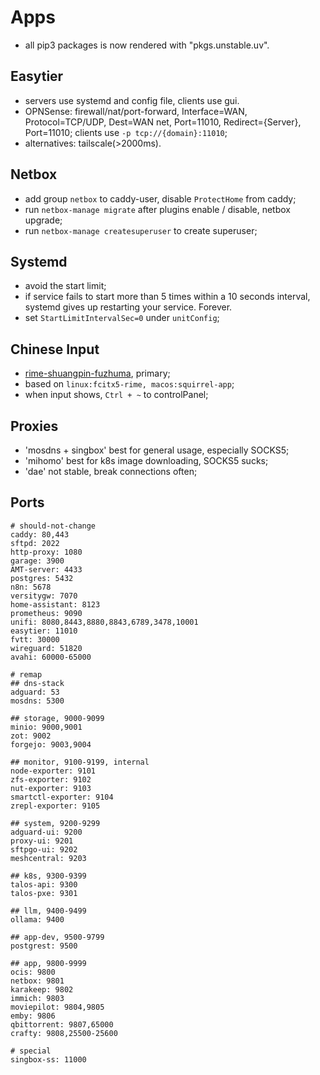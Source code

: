 # Apps

- all pip3 packages is now rendered with "pkgs.unstable.uv".

## Easytier

- servers use systemd and config file, clients use gui.
- OPNSense: firewall/nat/port-forward, Interface=WAN, Protocol=TCP/UDP, Dest=WAN net, Port=11010, Redirect={Server}, Port=11010; clients use `-p tcp://{domain}:11010`;
- alternatives: tailscale(>2000ms).

## Netbox

- add group `netbox` to caddy-user, disable `ProtectHome` from caddy;
- run `netbox-manage migrate` after plugins enable / disable, netbox upgrade;
- run `netbox-manage createsuperuser` to create superuser;

## Systemd

- avoid the start limit;
- if service fails to start more than 5 times within a 10 seconds interval, systemd gives up restarting your service. Forever.
- set `StartLimitIntervalSec=0` under `unitConfig`;

## Chinese Input

- [rime-shuangpin-fuzhuma](https://github.com/gaboolic/rime-shuangpin-fuzhuma), primary;
- based on `linux:fcitx5-rime, macos:squirrel-app`;
- when input shows, `Ctrl + ~` to controlPanel;

## Proxies

- 'mosdns + singbox' best for general usage, especially SOCKS5;
- 'mihomo' best for k8s image downloading, SOCKS5 sucks;
- 'dae' not stable, break connections often;

## Ports

```shell
# should-not-change
caddy: 80,443
sftpd: 2022
http-proxy: 1080
garage: 3900
AMT-server: 4433
postgres: 5432
n8n: 5678
versitygw: 7070
home-assistant: 8123
prometheus: 9090
unifi: 8080,8443,8880,8843,6789,3478,10001
easytier: 11010
fvtt: 30000
wireguard: 51820
avahi: 60000-65000

# remap
## dns-stack
adguard: 53
mosdns: 5300

## storage, 9000-9099
minio: 9000,9001
zot: 9002
forgejo: 9003,9004

## monitor, 9100-9199, internal
node-exporter: 9101
zfs-exporter: 9102
nut-exporter: 9103
smartctl-exporter: 9104
zrepl-exporter: 9105

## system, 9200-9299
adguard-ui: 9200
proxy-ui: 9201
sftpgo-ui: 9202
meshcentral: 9203

## k8s, 9300-9399
talos-api: 9300
talos-pxe: 9301

## llm, 9400-9499
ollama: 9400

## app-dev, 9500-9799
postgrest: 9500

## app, 9800-9999
ocis: 9800
netbox: 9801
karakeep: 9802
immich: 9803
moviepilot: 9804,9805
emby: 9806
qbittorrent: 9807,65000
crafty: 9808,25500-25600

# special
singbox-ss: 11000

```
